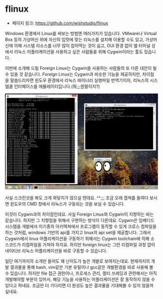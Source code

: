 # flinux

- 페이지 링크: https://github.com/wishstudio/flinux

Windows 환경에서 Linux를 써보는 방법엔 여러가지가 있습니다. VMware나 Virtual Box 등의 가상머신 위에 자신의 입맛에 맞는 리눅스를 설치해 이용할 수도 있고, 가상머신에 의해 시스템 리소스를 너무 많이 잡아먹는 것이 싫고, GUI 환경 없이 쉘 터미널 상에서 리눅스 어플리케이션을 사용하고 싶은 사람들을 위해 Cygwin이라는 툴도 있습니다. 

이번에 소개해 드릴 Foreign Linux는 Cygwin을 사용하는 사람들의 또 다른 대안이 될 수 있을 것 같습니다. Foreign Linux는 Cygwin과 비슷한 기능을 제공하지만, 차이점을 말씀드리자면 윈도우 환경에서 리눅스 바이너리 실행파일 번역기이자, 리눅스의 시스템콜 인터페이스를 에뮬레이터입니다.(뭐;;;뭔말이지?)

![이미지](img/007-13.png)

사실 스크린샷을 봐도 크게 와닿지가 않으실 텐데요. ^^;;; 조금 오래 캡쳐를 들여다 보시면 윈도우의 CMD 창에서 리눅스가 구동되는 것을 보실 수 있습니다.

이것이 Cygwin과의 차이점인데요. 사실 Foreign Linux와 Cygwin이 지향하는 바는 같습니다. 하지만 그 지향점을 위해서 구현하는 방식이 다른데요. Cygwin은 임베디드 시스템을 개발에서 이기종의 아키텍쳐에서 프로그램이 동작할 수 있게 크로스 컴파일을 하는 것처럼, windows 기반의 api를 가지고 linux의 api set을 제공합니다. 그래서 Cygwin에서 linux 어플리케이션을 구동하기 위해서는 Cygwin toolchain에 의해 소스코드가 리컴파일을 거쳐야 하지요. 하지만 foreign linux는 그런 리컴파일 과정 없이 네이티브 리눅스 어플리케이션을 바로 구동할 수 있습니다.

일단 여기까지의 소개만 들어도 꽤 난이도가 높은 개발로 보여지는데요. 현재까지의 개발 결과물을 통해 bash, vim같은 기본 유틸이나 gcc같은 개발환경을 바로 사용해 볼 수 있습니다. 하지만 file 접근 권한이나, 프로세스 관리, 멀티 쓰레딩과 관련해서는 아직 개발해야할 부분이 있어서, 해당 기능을 사용하는 어플리케이션은 잘 동작하지 않을 수 있다고 하네요. 조금만 더 기다리면 더 완성도 높은 결과물을 기대해볼 수 있지 않을까 싶네요. 

